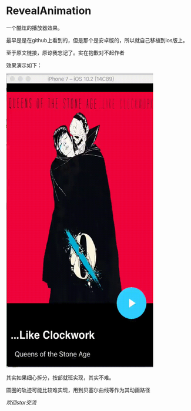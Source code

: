 # RevealAnimation

一个酷炫的播放器效果。

最早是是在github上看到的，但是那个是安卓版的，所以就自己移植到ios版上。

至于原文链接，原谅我忘记了。实在抱歉对不起作者

效果演示如下：

<img src="RevealAni.gif" style="width:400px;height:800px">

其实如果细心拆分，按部就班实现，其实不难。

圆圈的轨迹可能比较难实现，用到贝塞尔曲线等作为其动画路径

*欢迎star交流*